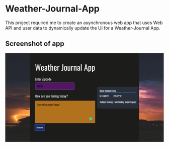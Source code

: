# Weather-Journal-App
This project required me to create an asynchronous web app that uses Web API and user data to dynamically update the UI for a Weather-Journal App.
## Screenshot of app
<img src = "./images/img1.png"/>

